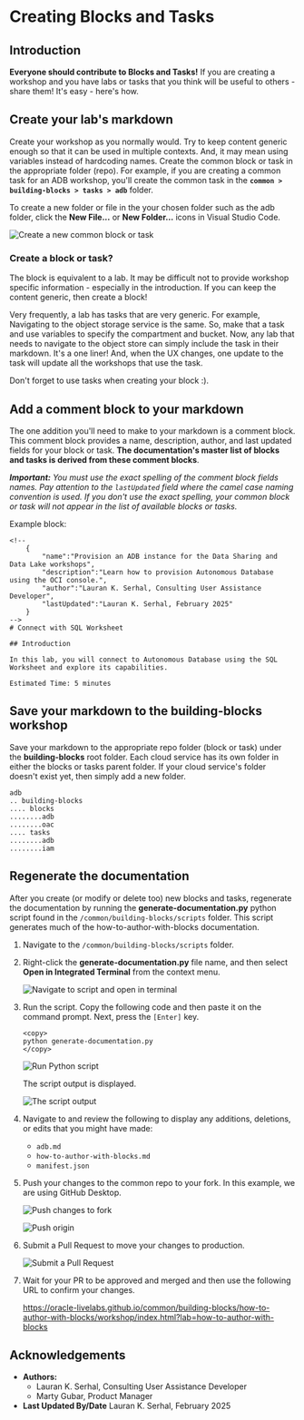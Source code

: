 # Creating Blocks and Tasks

## Introduction

**Everyone should contribute to Blocks and Tasks!** If you are creating a workshop and you have labs or tasks that you think will be useful to others - share them! It's easy - here's how.

## Create your lab's markdown

Create your workshop as you normally would. Try to keep content generic enough so that it can be used in multiple contexts. And, it may mean using variables instead of hardcoding names. Create the common block or task in the appropriate folder (repo). For example, if you are creating a common task for an ADB workshop, you'll create the common task in the **`common > building-blocks > tasks > adb`** folder.

To create a new folder or file in the your chosen folder such as the adb folder, click the **New File...** or **New Folder...** icons in Visual Studio Code.

  ![Create a new common block or task](images/create-file-folder-icon-vsc.png " ")

### Create a block or task?

The block is equivalent to a lab. It may be difficult not to provide workshop specific information - especially in the introduction. If you can keep the content generic, then create a block!

Very frequently, a lab has tasks that are very generic. For example, Navigating to the object storage service is the same. So, make that a task and use variables to specify the compartment and bucket. Now, any lab that needs to navigate to the object store can simply include the task in their markdown. It's a one liner! And, when the UX changes, one update to the task will update all the workshops that use the task.

Don't forget to use tasks when creating your block :).

## Add a comment block to your markdown

The one addition you'll need to make to your markdown is a comment block. This comment block provides a name, description, author, and last updated fields for your block or task. **The documentation's master list of blocks and tasks is derived from these comment blocks**.

**_Important:_** _You must use the exact spelling of the comment block fields names. Pay attention to the `lastUpdated` field where the camel case naming convention is used. If you don't use the exact spelling, your common block or task will not appear in the list of available blocks or tasks._

Example block:

```
<!--
    {
        "name":"Provision an ADB instance for the Data Sharing and Data Lake workshops",
        "description":"Learn how to provision Autonomous Database using the OCI console.",
        "author":"Lauran K. Serhal, Consulting User Assistance Developer",
        "lastUpdated":"Lauran K. Serhal, February 2025"
    }
-->
# Connect with SQL Worksheet

## Introduction

In this lab, you will connect to Autonomous Database using the SQL Worksheet and explore its capabilities.

Estimated Time: 5 minutes

```

## Save your markdown to the building-blocks workshop

Save your markdown to the appropriate repo folder (block or task) under the **building-blocks** root folder. Each cloud service has its own folder in either the blocks or tasks parent folder. If your cloud service's folder doesn't exist yet, then simply add a new folder.

```
adb
.. building-blocks
.... blocks
........adb
........oac
.... tasks
........adb
........iam

```

## Regenerate the documentation

After you create (or modify or delete too) new blocks and tasks, regenerate the documentation by running the **generate-documentation.py** python script found in the `/common/building-blocks/scripts` folder. This script generates much of the how-to-author-with-blocks documentation.

1. Navigate to the `/common/building-blocks/scripts` folder.

2. Right-click the **generate-documentation.py** file name, and then select **Open in Integrated Terminal** from the context menu.

    ![Navigate to script and open in terminal](images/open-integrated-terminal.png " ")

3. Run the script. Copy the following code and then paste it on the command prompt. Next, press the `[Enter]` key. 

    ```
    <copy>
    python generate-documentation.py
    </copy>
    ```

    ![Run Python script](./images/run-python-script.png " ")

    The script output is displayed.

    ![The script output](./images/script-output.png " ")

4. Navigate to and review the following to display any additions, deletions, or edits that you might have made:

    * `adb.md`
    * `how-to-author-with-blocks.md`
    * `manifest.json`

5. Push your changes to the common repo to your fork. In this example, we are using GitHub Desktop.

    ![Push changes to fork](./images/push-to-fork.png " ")

    ![Push origin](./images/push-origin.png " ")

6. Submit a Pull Request to move your changes to production.

    ![Submit a Pull Request](./images/submit-pr.png " ")

7. Wait for your PR to be approved and merged and then use the following URL to confirm your changes.

    https://oracle-livelabs.github.io/common/building-blocks/how-to-author-with-blocks/workshop/index.html?lab=how-to-author-with-blocks

## Acknowledgements

* **Authors:**
    * Lauran K. Serhal, Consulting User Assistance Developer
    * Marty Gubar, Product Manager
* **Last Updated By/Date** Lauran K. Serhal, February 2025
